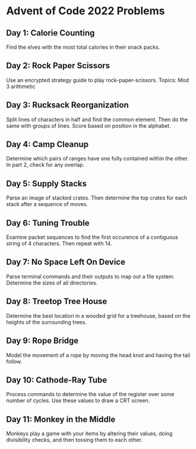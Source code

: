 # Advent of Code 2022 Problems

## Day 1: Calorie Counting
Find the elves with the most total calories in their snack packs.
## Day 2: Rock Paper Scissors
Use an encrypted strategy guide to play rock-paper-scissors. 
Topics: Mod 3 arithmetic

## Day 3: Rucksack Reorganization
Split lines of characters in half and find the common element. 
Then do the same with groups of lines. Score based on position in the alphabet.

## Day 4: Camp Cleanup
Determine which pairs of ranges have one fully contained within the other. In part 2, check for any overlap.

## Day 5: Supply Stacks
Parse an image of stacked crates. Then determine the top crates for each stack after a sequence of moves.

## Day 6: Tuning Trouble
Examine packet sequences to find the first occurence of a contiguous string of 4 characters. Then repeat with 14.

## Day 7: No Space Left On Device
Parse terminal commands and their outputs to map out a file system. Determine the sizes of all directories.

## Day 8: Treetop Tree House
Determine the best location in a wooded grid for a treehouse, based 
on the heights of the surrounding trees.

## Day 9: Rope Bridge
Model the movement of a rope by moving the head knot and having the tail follow.

## Day 10: Cathode-Ray Tube
Process commands to determine the value of the register over some number of cycles.
Use these values to draw a CRT screen.

## Day 11: Monkey in the Middle
Monkeys play a game with your items by altering their values, doing divisibility checks, and then tossing them to each other.